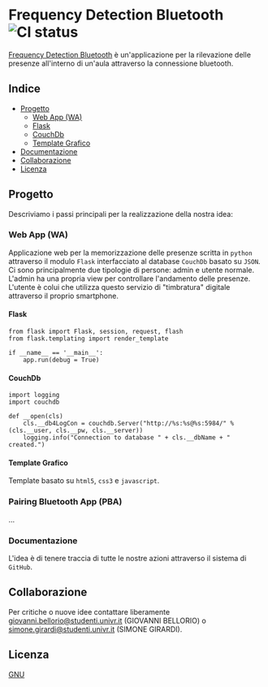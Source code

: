 # Frequency Detection Bluetooth ![CI status](https://img.shields.io/badge/build-passing-brightgreen.svg)

[Frequency Detection Bluetooth](https://github.com/SfideDiProgrammazioneUniVR/PortafoglioVoti/issues/4) è un'applicazione per la rilevazione delle presenze all'interno di un'aula attraverso la connessione bluetooth.

## Indice

* [Progetto](#Progetto)
  * [Web App (WA)](#Web-App-(WA))
  * [Flask](#Flask)
  * [CouchDb](#CouchDb)
  * [Template Grafico](#Template-Grafico)
* [Documentazione](#Documentazione)
* [Collaborazione](#Collaborazione)
* [Licenza](#Licenza)

## Progetto

Descriviamo i passi principali per la realizzazione della nostra idea:

### Web App (WA)

Applicazione web per la memorizzazione delle presenze scritta in `python` attraverso il modulo `Flask` interfacciato al database `CouchDb` basato su `JSON`. Ci sono principalmente due tipologie di persone: admin e utente normale. L'admin ha una propria view per controllare l'andamento delle presenze. L'utente è colui che utilizza questo servizio di "timbratura" digitale attraverso il proprio smartphone.

#### Flask

```pyhon
from flask import Flask, session, request, flash
from flask.templating import render_template

if __name__ == '__main__':
    app.run(debug = True)
```

#### CouchDb

```pyhon
import logging
import couchdb

def __open(cls)
	cls.__db4LogCon = couchdb.Server("http://%s:%s@%s:5984/" % (cls.__user, cls.__pw, cls.__server))
	logging.info("Connection to database " + cls.__dbName + " created.")
```

#### Template Grafico

Template basato su `html5`, `css3` e `javascript`.

### Pairing Bluetooth App (PBA)
...

### Documentazione

L'idea è di tenere traccia di tutte le nostre azioni attraverso il sistema di `GitHub`.

## Collaborazione
Per critiche o nuove idee contattare liberamente giovanni.bellorio@studenti.univr.it (GIOVANNI BELLORIO) o simone.girardi@studenti.univr.it (SIMONE GIRARDI).

## Licenza
[GNU](https://www.gnu.org/licenses/gpl-3.0.html)